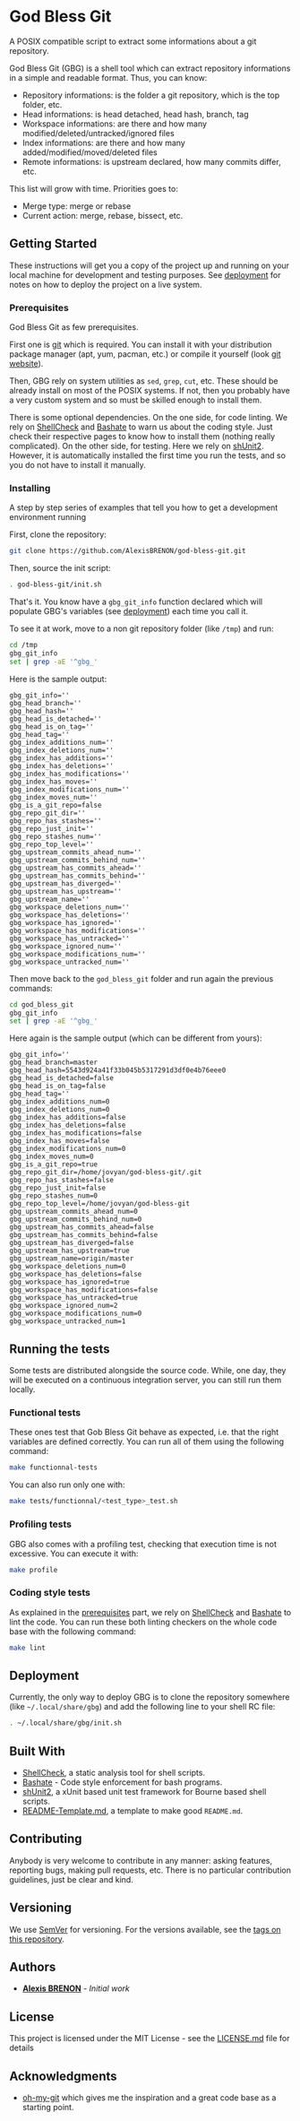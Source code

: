 # God Bless Git

A POSIX compatible script to extract some informations about a git repository.

God Bless Git (GBG) is a shell tool which can extract repository informations in a
simple and readable format. Thus, you can know:

 * Repository informations: is the folder a git repository, which is the top folder, etc.
 * Head informations: is head detached, head hash, branch, tag
 * Workspace informations: are there and how many modified/deleted/untracked/ignored files
 * Index informations: are there and how many added/modified/moved/deleted files
 * Remote informations: is upstream declared, how many commits differ, etc.

This list will grow with time. Priorities goes to:

  - Merge type: merge or rebase
  - Current action: merge, rebase, bissect, etc.

## Getting Started

These instructions will get you a copy of the project up and running on your local machine for development and testing purposes.
See [deployment][] for notes on how to deploy the project on a live system.

### <a name="prerequisites"></a>Prerequisites

God Bless Git as few prerequisites.

First one is [git][] which is required.
You can install it with your distribution package manager (apt, yum, pacman, etc.) or compile it yourself (look [git website][git]).

Then, GBG rely on system utilities as `sed`, `grep`, `cut`, etc.
These should be already install on most of the POSIX systems.
If not, then you probably have a very custom system and so must be skilled enough to install them.

There is some optional dependencies.
On the one side, for code linting.
We rely on [ShellCheck][] and [Bashate][] to warn us about the coding style.
Just check their respective pages to know how to install them (nothing really complicated).
On the other side, for testing.
Here we rely on [shUnit2][].
However, it is automatically installed the first time you run the tests, and so you do not have to install it manually.

### Installing

A step by step series of examples that tell you how to get a development environment running

First, clone the repository:

```sh
git clone https://github.com/AlexisBRENON/god-bless-git.git
```

Then, source the init script:

```sh
. god-bless-git/init.sh
```

That's it.
You know have a `gbg_git_info` function declared which will populate GBG's variables (see [deployment][]) each time you call it.

To see it at work, move to a non git repository folder (like `/tmp`) and run:

```sh
cd /tmp
gbg_git_info
set | grep -aE '^gbg_'
```

Here is the sample output:

```
gbg_git_info=''
gbg_head_branch=''
gbg_head_hash=''
gbg_head_is_detached=''
gbg_head_is_on_tag=''
gbg_head_tag=''
gbg_index_additions_num=''
gbg_index_deletions_num=''
gbg_index_has_additions=''
gbg_index_has_deletions=''
gbg_index_has_modifications=''
gbg_index_has_moves=''
gbg_index_modifications_num=''
gbg_index_moves_num=''
gbg_is_a_git_repo=false
gbg_repo_git_dir=''
gbg_repo_has_stashes=''
gbg_repo_just_init=''
gbg_repo_stashes_num=''
gbg_repo_top_level=''
gbg_upstream_commits_ahead_num=''
gbg_upstream_commits_behind_num=''
gbg_upstream_has_commits_ahead=''
gbg_upstream_has_commits_behind=''
gbg_upstream_has_diverged=''
gbg_upstream_has_upstream=''
gbg_upstream_name=''
gbg_workspace_deletions_num=''
gbg_workspace_has_deletions=''
gbg_workspace_has_ignored=''
gbg_workspace_has_modifications=''
gbg_workspace_has_untracked=''
gbg_workspace_ignored_num=''
gbg_workspace_modifications_num=''
gbg_workspace_untracked_num=''
```

Then move back to the `god_bless_git` folder and run again the previous commands:

```sh
cd god_bless_git
gbg_git_info
set | grep -aE '^gbg_'
```

Here again is the sample output (which can be different from yours):

```
gbg_git_info=''
gbg_head_branch=master
gbg_head_hash=5543d924a41f33b045b5317291d3df0e4b76eee0
gbg_head_is_detached=false
gbg_head_is_on_tag=false
gbg_head_tag=''
gbg_index_additions_num=0
gbg_index_deletions_num=0
gbg_index_has_additions=false
gbg_index_has_deletions=false
gbg_index_has_modifications=false
gbg_index_has_moves=false
gbg_index_modifications_num=0
gbg_index_moves_num=0
gbg_is_a_git_repo=true
gbg_repo_git_dir=/home/jovyan/god-bless-git/.git
gbg_repo_has_stashes=false
gbg_repo_just_init=false
gbg_repo_stashes_num=0
gbg_repo_top_level=/home/jovyan/god-bless-git
gbg_upstream_commits_ahead_num=0
gbg_upstream_commits_behind_num=0
gbg_upstream_has_commits_ahead=false
gbg_upstream_has_commits_behind=false
gbg_upstream_has_diverged=false
gbg_upstream_has_upstream=true
gbg_upstream_name=origin/master
gbg_workspace_deletions_num=0
gbg_workspace_has_deletions=false
gbg_workspace_has_ignored=true
gbg_workspace_has_modifications=false
gbg_workspace_has_untracked=true
gbg_workspace_ignored_num=2
gbg_workspace_modifications_num=0
gbg_workspace_untracked_num=1
```

## Running the tests

Some tests are distributed alongside the source code.
While, one day, they will be executed on a continuous integration server, you can still run them locally.

### Functional tests

These ones test that Gob Bless Git behave as expected, i.e. that the right variables are defined correctly.
You can run all of them using the following command:

```sh
make functionnal-tests
```

You can also run only one with:

```sh
make tests/functionnal/<test_type>_test.sh
```

### Profiling tests

GBG also comes with a profiling test, checking that execution time is not excessive.
You can execute it with:

```sh
make profile
```

### Coding style tests

As explained in the [prerequisites][] part, we rely on [ShellCheck][] and [Bashate][] to lint the code.
You can run these both linting checkers on the whole code base with the following command:

```sh
make lint
```

## <a name="deployment"></a>Deployment

Currently, the only way to deploy GBG is to clone the repository somewhere (like `~/.local/share/gbg`) and add the following line to your shell RC file:

```sh
. ~/.local/share/gbg/init.sh
```

## Built With

* [ShellCheck][], a static analysis tool for shell scripts.
* [Bashate][] - Code style enforcement for bash programs.
* [shUnit2][], a xUnit based unit test framework for Bourne based shell scripts.
* [README-Template.md](https://gist.github.com/PurpleBooth/109311bb0361f32d87a2), a template to make good `README.md`.

## Contributing

Anybody is very welcome to contribute in any manner: asking features, reporting bugs, making pull requests, etc.
There is no particular contribution guidelines, just be clear and kind.

## Versioning

We use [SemVer](http://semver.org/) for versioning. For the versions available, see the [tags on this repository](https://github.com/AlexisBRENON/god-bless-git/). 

## Authors

* [**Alexis BRENON**](https://github.com/AlexisBRENON/) - _Initial work_ 

## License

This project is licensed under the MIT License - see the [LICENSE.md](LICENSE.md) file for details

## Acknowledgments

* [oh-my-git][] which gives me the inspiration and a great code base as a starting point.

[deployment]: #deployment
[prerequisites]: #prerequisites

[bashate]: https://github.com/openstack-dev/bashate
[git]: https://git-scm.com/downloads
[oh-my-git]: https://github.com/arialdomartini/oh-my-git
[shellcheck]: https://github.com/koalaman/shellcheck
[shunit2]: https://github.com/kward/shunit2
